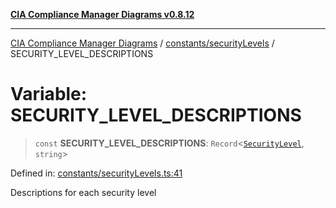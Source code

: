 [**CIA Compliance Manager Diagrams v0.8.12**](../../../README.md)

***

[CIA Compliance Manager Diagrams](../../../modules.md) / [constants/securityLevels](../README.md) / SECURITY\_LEVEL\_DESCRIPTIONS

# Variable: SECURITY\_LEVEL\_DESCRIPTIONS

> `const` **SECURITY\_LEVEL\_DESCRIPTIONS**: `Record`\<[`SecurityLevel`](../../../types/cia/type-aliases/SecurityLevel.md), `string`\>

Defined in: [constants/securityLevels.ts:41](https://github.com/Hack23/cia-compliance-manager/blob/e7811142a771ec75716a7ce3a0d60f18cb91cd06/src/constants/securityLevels.ts#L41)

Descriptions for each security level
